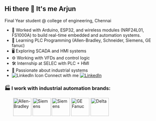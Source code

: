 ## Hi there 👋 It's me Arjun

Final Year student @ college of engineering, Chennai

- 🔧 Worked with Arduino, ESP32, and wireless modules (NRF24L01, FS1000A) to build real-time embedded and automation systems.
- 🤖 Learning PLC Programming (Allen-Bradley, Schneider, Siemens, GE fanuc)
- 🖥️ Exploring SCADA and HMI systems
- ⚙️ Working with VFDs and control logic
- 🛠️ Internship at SELEC with PLC + HMI
- 🔌 Passionate about industrial systems
- ![LinkedIn Icon](https://img.icons8.com/ios-filled/20/0077B5/linkedin.png) Connect with me [![LinkedIn](https://img.shields.io/badge/-LinkedIn-blue?style=flat&logo=linkedin&logoColor=white)](https://www.linkedin.com/in/arjun33)





### 🏭 I work with industrial automation brands:

&nbsp;&nbsp;&nbsp;&nbsp;&nbsp;&nbsp;&nbsp;<img src="https://upload.wikimedia.org/wikipedia/commons/b/b0/Allen-Bradley_Logo.gif" alt="Allen-Bradley" height="60"/>   <img src="https://encrypted-tbn0.gstatic.com/images?q=tbn:ANd9GcQQ0oNc2gD-kmn-zOOe_xBmA2sF316Pn1Sqew&s" alt="Siemens" height="60"/> <img src="https://encrypted-tbn0.gstatic.com/images?q=tbn:ANd9GcSGxUqNchelLdCL_wQUuh38Cp60V4GWn25dgg&s" alt="Siemens" height="60" /> <img src="https://encrypted-tbn0.gstatic.com/images?q=tbn:ANd9GcStWKG0Wl6VQBjvQs1RFD_lPmxUUgy0kq2hfDxQNrQrvSNv_oFxQs7WLcGRNcx4kRl72mc&usqp=CAU" alt="GE Fanuc" height="60" /> <img src="https://encrypted-tbn0.gstatic.com/images?q=tbn:ANd9GcTc6SJr1a-JB7KaSXtv92cTF-rUhPeW3TbqIA&s" alt="Delta" height="60" />
 
